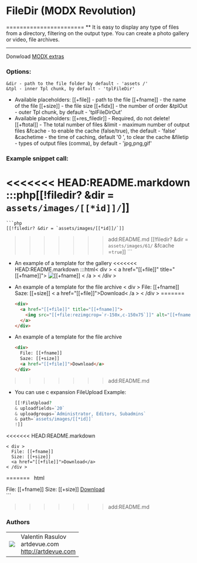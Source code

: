 # FileDir (MODX Revolution)
=======================
** It is easy to display any type of files from a directory, filtering on the output type.
You can create a photo gallery or video, file archives.

----------------------------------------

Donwload [MODX extras](http://modx.com/extras/package/filedir)

### Options:

    &dir - path to the file folder by default - 'assets /'
    &tpl - inner Tpl chunk, by default - 'tplFileDir'
*   Available placeholders:
    [[+file]] - path to the file
    [[+fname]] - the name of the file
    [[+size]] - the file size
    [[+fidx]] - the number of order
    &tplOut - outer Tpl chunk, by default - 'tplFileDirOut'
*   Available placeholders:
    [[+res_filedir]] - Required, do not delete!
    [[+ftotal]] - The total number of files
    &limit - maximum number of output files
    &fcache - to enable the cache (false/true), the default - 'false'
    &cachetime - the time of caching, default '0 ', to clear the cache
    &filetip - types of output files (comma), by default - 'jpg,png,gif'

### Example snippet call:
<<<<<<< HEAD:README.markdown
    :::php[[!filedir? &dir = `assets/images/[[*id]]/`]]
=======
	```php
    [[!filedir? &dir = `assets/images/[[*id]]/`]]
>>>>>>> add:README.md
    [[!filedir? &dir = `assets/images/61/` &fcache =`true`]]
    ```
    
*   An example of a template for the gallery
<<<<<<< HEAD:README.markdown
    :::html< div >
      < a href="[[+file]]" title="[[+fname]]">
        <img src="[[+file:rezimgcrop=`r-150x,c-150x75`]]" alt="[[+fname]]">
      < /a >
    < /div >

*   An example of a template for the file archive
    < div >
      File: [[+fname]]
      Saze: [[+size]]
      < a href="[[+file]]">Download< /a >
    < /div >
=======
	```html
    <div>
      <a href="[[+file]]" title="[[+fname]]">
        <img src="[[+file:rezimgcrop=`r-150x,c-150x75`]]" alt="[[+fname]]">
      </a>
    </div>
    ```

*   An example of a template for the file archive
	```html
    <div>
      File: [[+fname]]
      Saze: [[+size]]
      <a href="[[+file]]">Download</a>
    </div>
    ```
>>>>>>> add:README.md

*   You can use c expansion FileUpload
    Example:
    ```php
    [[!FileUpload?
    & uploadfields=`20`
    & uploadgroups=`Administrator, Editors, Subadmins`
    & path=`assets/images/[[*id]]`
    !]]
<<<<<<< HEAD:README.markdown

    < div >
      File: [[+fname]]
      Size: [[+size]]
      <a href="[[+file]]">Download</a>
    < /div >
=======
    ```
    ```html
    <div>
      File: [[+fname]]
      Size: [[+size]]
      <a href="[[+file]]">Download</a>
    </div>
    ```
>>>>>>> add:README.md

### Authors
<table>
  <tr>
    <td><img src="http://www.gravatar.com/avatar/39ef1c740deff70b054c1d9ae8f86d02?s=60"></td><td valign="middle">Valentin Rasulov<br>artdevue.com<br><a href="http://artdevue.com">http://artdevue.com</a></td>
  </tr>
</table>
